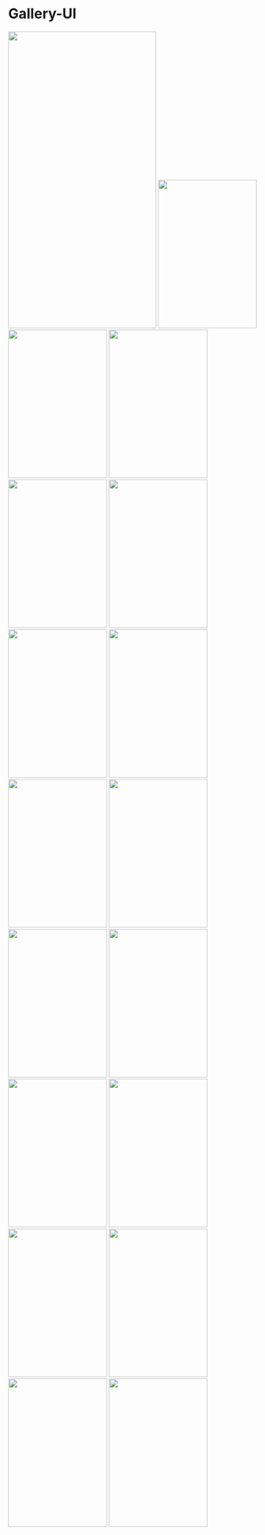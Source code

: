 # Gallery-UI
<img src="https://github.com/KituBambhaniya/Gallery-UI/assets/121953760/35bf0729-9069-4677-ac0d-3e1c81ffb296" width="300" height="600" />
<img src="https://github.com/KituBambhaniya/Gallery-UI/assets/121953760/9d305176-111b-475f-9575-56a726e97c5b" width="200" height="300" />
<img src="https://github.com/KituBambhaniya/Gallery-UI/assets/121953760/f1753221-2490-4399-a6a3-c828ecda2aef" width="200" height="300" />
<img src="https://github.com/KituBambhaniya/Gallery-UI/assets/121953760/2c093fc3-587b-4326-b817-7c98961d18f8" width="200" height="300" />
<img src="https://github.com/KituBambhaniya/Gallery-UI/assets/121953760/f3c38ad8-5864-43b4-91f7-c8acc7f325da" width="200" height="300" />
<img src="https://github.com/KituBambhaniya/Gallery-UI/assets/121953760/cb3d0bb6-46cc-483b-a0c6-77dda15b1088" width="200" height="300" />
<img src="https://github.com/KituBambhaniya/Gallery-UI/assets/121953760/0d71a16f-d3a0-485c-98e8-7d03d17fd1b2" width="200" height="300" />
<img src="https://github.com/KituBambhaniya/Gallery-UI/assets/121953760/40d41efa-e82e-42c0-ac60-64ccd870e4a9" width="200" height="300" />
<img src="https://github.com/KituBambhaniya/Gallery-UI/assets/121953760/5bdfd640-0927-4f34-b0a1-a594c7144dbe" width="200" height="300" />
<img src="https://github.com/KituBambhaniya/Gallery-UI/assets/121953760/a20d53ee-d94c-405d-922e-3b7221dab42d" width="200" height="300" />
<img src="https://github.com/KituBambhaniya/Gallery-UI/assets/121953760/69b69be8-72e7-4edb-a2f1-106f42514fb2" width="200" height="300" />
<img src="https://github.com/KituBambhaniya/Gallery-UI/assets/121953760/71f462e8-69a5-4384-b95a-afa586370ee9" width="200" height="300" />
<img src="https://github.com/KituBambhaniya/Gallery-UI/assets/121953760/bfa3379c-7a24-4f57-b3c1-edf0b3187d18" width="200" height="300" />
<img src="https://github.com/KituBambhaniya/Gallery-UI/assets/121953760/5ff84c26-bb43-4f21-b481-299b77c95ea2" width="200" height="300" />
<img src="https://github.com/KituBambhaniya/Gallery-UI/assets/121953760/943a5915-4851-4ce8-b304-fbd8a29e8e5a" width="200" height="300" />
<img src="https://github.com/KituBambhaniya/Gallery-UI/assets/121953760/a7ea8182-a940-43be-98b0-aacddd4d2b24" width="200" height="300" />
<img src="https://github.com/KituBambhaniya/Gallery-UI/assets/121953760/7bf28b2d-1262-4150-a2bb-9db35de814f8" width="200" height="300" />
<img src="https://github.com/KituBambhaniya/Gallery-UI/assets/121953760/9913c979-64b2-4dec-90bc-b57b9336fbfc" width="200" height="300" />

